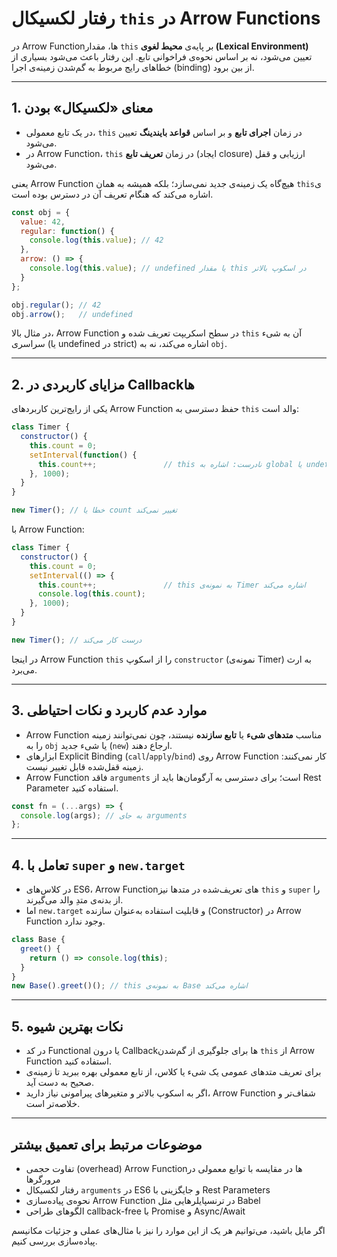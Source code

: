 # رفتار لکسیکال `this` در Arrow Functions

در Arrow Functionها، مقدار `this` بر پایه‌ی **محیط لغوی (Lexical Environment)** تعیین می‌شود، نه بر اساس نحوه‌ی فراخوانی تابع. این رفتار باعث می‌شود بسیاری از خطاهای رایج مربوط به گم‌شدن زمینه‌ی اجرا (binding) از بین برود.

---

## 1. معنای «لکسیکال» بودن

- در یک تابع معمولی، `this` در زمان **اجرای تابع** و بر اساس **قواعد بایندینگ** تعیین می‌شود.  
- در Arrow Function، `this` در زمان **تعریف تابع** (ایجاد closure) ارزیابی و قفل می‌شود.  

یعنی Arrow Function هیچ‌گاه یک زمینه‌ی جدید نمی‌سازد؛ بلکه همیشه به همان `this`ی اشاره می‌کند که هنگام تعریف آن در دسترس بوده است.

```js
const obj = {
  value: 42,
  regular: function() {
    console.log(this.value); // 42
  },
  arrow: () => {
    console.log(this.value); // undefined یا مقدار this در اسکوپ بالاتر
  }
};

obj.regular(); // 42
obj.arrow();   // undefined
```

در مثال بالا، Arrow Function در سطح اسکریپت تعریف شده و `this` آن به شیء سراسری (یا undefined در strict) اشاره می‌کند، نه به `obj`.

---

## 2. مزایای کاربردی در Callbackها

یکی از رایج‌ترین کاربردهای Arrow Function حفظ دسترسی به `this` والد است:

```js
class Timer {
  constructor() {
    this.count = 0;
    setInterval(function() {
      this.count++;               // this نادرست: اشاره به global یا undefined
    }, 1000);
  }
}

new Timer(); // خطا یا count تغییر نمی‌کند
```

با Arrow Function:

```js
class Timer {
  constructor() {
    this.count = 0;
    setInterval(() => {
      this.count++;               // this به نمونه‌ی Timer اشاره می‌کند
      console.log(this.count);
    }, 1000);
  }
}

new Timer(); // درست کار می‌کند
```

در اینجا Arrow Function `this` را از اسکوپ `constructor` (نمونه‌ی Timer) به ارث می‌برد.

---

## 3. موارد عدم کاربرد و نکات احتیاطی

- Arrow Function مناسب **متدهای شیء** یا **تابع سازنده** نیستند، چون نمی‌توانند زمینه را به `obj` یا شیء جدید (`new`) ارجاع دهند.  
- ابزارهای Explicit Binding (`call`/`apply`/`bind`) روی Arrow Function کار نمی‌کنند: زمینه قفل‌شده قابل تغییر نیست.  
- Arrow Function فاقد `arguments` است؛ برای دسترسی به آرگومان‌ها باید از Rest Parameter استفاده کنید.

```js
const fn = (...args) => {
  console.log(args); // به جای arguments
};
```

---

## 4. تعامل با `super` و `new.target`

- در کلاس‌های ES6، Arrow Functionهای تعریف‌شده در متدها نیز `this` و `super` را از بدنه‌ی متدِ والد می‌گیرند.  
- اما `new.target` و قابلیت استفاده به‌عنوان سازنده (Constructor) در Arrow Function وجود ندارد.

```js
class Base {
  greet() {
    return () => console.log(this);
  }
}
new Base().greet()(); // this به نمونه‌ی Base اشاره می‌کند
```

---

## 5. نکات بهترین شیوه

- در کد Functional یا درون Callbackها برای جلوگیری از گم‌شدن `this` از Arrow Function استفاده کنید.  
- برای تعریف متدهای عمومی یک شیء یا کلاس، از تابع معمولی بهره ببرید تا زمینه‌ی صحیح به دست آید.  
- اگر به اسکوپ بالاتر و متغیرهای پیرامونی نیاز دارید، Arrow Function شفاف‌تر و خلاصه‌تر است.

---

## موضوعات مرتبط برای تعمیق بیشتر

- تفاوت حجمی (overhead) Arrow Functionها در مقایسه با توابع معمولی در مرورگرها  
- رفتار لکسیکال `arguments` در ES6 و جایگزینی با Rest Parameters  
- نحوه‌ی پیاده‌سازی Arrow Function در ترنسپایلرهایی مثل Babel  
- الگوهای طراحی callback-free با Promise و Async/Await  

اگر مایل باشید، می‌توانیم هر یک از این موارد را نیز با مثال‌های عملی و جزئیات مکانیسم پیاده‌سازی بررسی کنیم.
